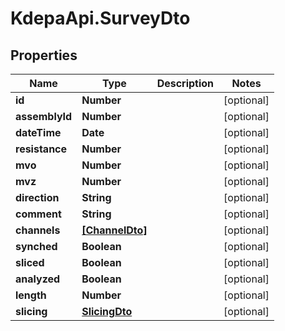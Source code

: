 # KdepaApi.SurveyDto

## Properties

Name | Type | Description | Notes
------------ | ------------- | ------------- | -------------
**id** | **Number** |  | [optional] 
**assemblyId** | **Number** |  | [optional] 
**dateTime** | **Date** |  | [optional] 
**resistance** | **Number** |  | [optional] 
**mvo** | **Number** |  | [optional] 
**mvz** | **Number** |  | [optional] 
**direction** | **String** |  | [optional] 
**comment** | **String** |  | [optional] 
**channels** | [**[ChannelDto]**](ChannelDto.md) |  | [optional] 
**synched** | **Boolean** |  | [optional] 
**sliced** | **Boolean** |  | [optional] 
**analyzed** | **Boolean** |  | [optional] 
**length** | **Number** |  | [optional] 
**slicing** | [**SlicingDto**](SlicingDto.md) |  | [optional] 


